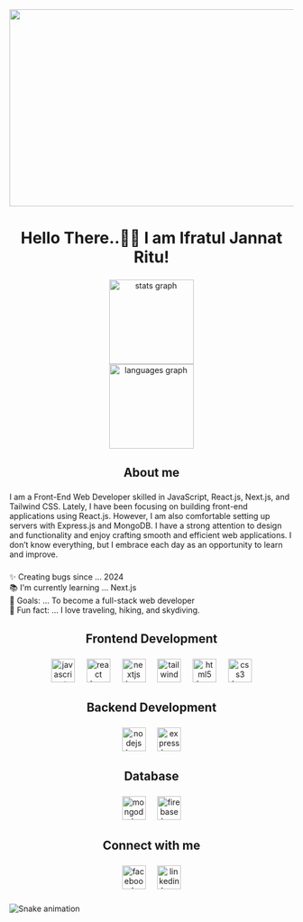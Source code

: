 <div align="center">
  <img height="350" width="700" src="https://i.ibb.co.com/k2mLLfF3/18e67982-2dfd-4bab-986d-8d00b553ab45.jpg"  />
</div>

###

<h1 align="center">Hello There..👋🏽 I am Ifratul Jannat Ritu!</h1>

###

<div align="center">
  <img src="https://github-readme-stats.vercel.app/api?username=ifratul36&hide_title=false&hide_rank=false&show_icons=true&include_all_commits=true&count_private=true&disable_animations=false&theme=dracula&locale=en&hide_border=false&order=1" height="150" alt="stats graph" /> <br>
  <img src="https://github-readme-stats.vercel.app/api/top-langs?username=ifratul36&locale=en&hide_title=false&layout=compact&card_width=320&langs_count=5&theme=dracula&hide_border=false&order=2" height="150" alt="languages graph"  />
</div>

###

<h2 align="center">About me</h2>

###

<p align="left">I am a Front-End Web Developer skilled in JavaScript, React.js, Next.js, and Tailwind CSS. Lately, I have been focusing on building front-end applications using React.js. However, I am also comfortable setting up servers with Express.js and MongoDB. I have a strong attention to design and functionality and enjoy crafting smooth and efficient web applications. I don’t know everything, but I embrace each day as an opportunity to learn and improve.</p>

###

<p align="left">✨ Creating bugs since ... 2024<br>📚 I'm currently learning ... Next.js<br>🎯 Goals: ... To become a full-stack web developer<br>🎲 Fun fact: ... I love traveling, hiking, and skydiving.</p>

###

<h2 align="center">Frontend Development</h2>

###

<div align="center">
  <img src="https://cdn.jsdelivr.net/gh/devicons/devicon/icons/javascript/javascript-original.svg" height="42" alt="javascript logo"  />
  <img width="13" />
  <img src="https://cdn.jsdelivr.net/gh/devicons/devicon/icons/react/react-original.svg" height="42" alt="react logo"  />
  <img width="13" />
  <img src="https://cdn.jsdelivr.net/gh/devicons/devicon/icons/nextjs/nextjs-original.svg" height="42" alt="nextjs logo"  />
  <img width="13" />
  <img src="https://skillicons.dev/icons?i=tailwind" height="42" alt="tailwindcss logo"  />
  <img width="13" />
  <img src="https://skillicons.dev/icons?i=html" height="42" alt="html5 logo"  />
  <img width="13" />
  <img src="https://skillicons.dev/icons?i=css" height="42" alt="css3 logo"  />
</div>

###

<h2 align="center">Backend Development</h2>

###

<div align="center">
  <img src="https://cdn.jsdelivr.net/gh/devicons/devicon/icons/nodejs/nodejs-original.svg" height="42" alt="nodejs logo"  />
  <img width="13" />
  <img src="https://cdn.jsdelivr.net/gh/devicons/devicon/icons/express/express-original.svg" height="42" alt="express logo"  />
</div>

###

<h2 align="center">Database</h2>

###

<div align="center">
  <img src="https://cdn.jsdelivr.net/gh/devicons/devicon/icons/mongodb/mongodb-original.svg" height="42" alt="mongodb logo"  />
  <img width="13" />
  <img src="https://cdn.jsdelivr.net/gh/devicons/devicon/icons/firebase/firebase-plain.svg" height="42" alt="firebase logo"  />
</div>

###

<h2 align="center">Connect with me</h2>

###

<div align="center">
  <img src="https://cdn.jsdelivr.net/gh/devicons/devicon/icons/facebook/facebook-original.svg" height="42" alt="facebook logo"  />
  <img width="13" />
  <img src="https://cdn.jsdelivr.net/gh/devicons/devicon/icons/linkedin/linkedin-original.svg" height="42" alt="linkedin logo"  />
</div>

###

<img src="https://raw.githubusercontent.com/ifratul36/ifratul36/output/snake.svg" alt="Snake animation" />

###
